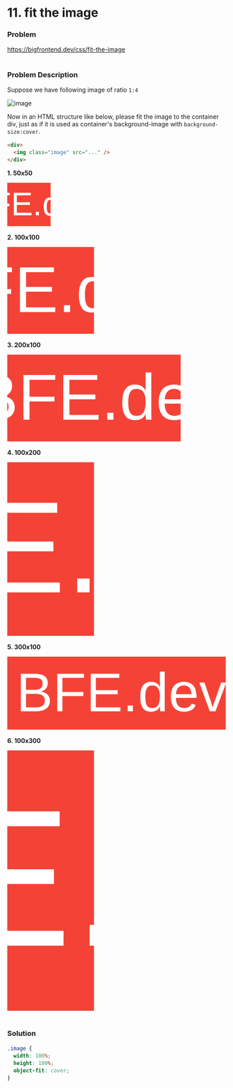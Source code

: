# 11. fit the image

### Problem

https://bigfrontend.dev/css/fit-the-image

#

### Problem Description

Suppose we have following image of ratio `1:4`

![image](/image.svg)

Now in an HTML structure like below, please fit the image to the container div, just as if it is used as container's background-image with `background-size:cover`.

```html
<div>
  <img class="image" src="..." />
</div>
```

**1. 50x50**

![result 1](result-1.png)

**2. 100x100**

![result 2](result-2.png)

**3. 200x100**

![result 3](result-3.png)

**4. 100x200**

![result 4](result-4.png)

**5. 300x100**

![result 5](result-5.png)

**6. 100x300**

![result 6](result-6.png)

#

### Solution

```css
.image {
  width: 100%;
  height: 100%;
  object-fit: cover;
}
```
